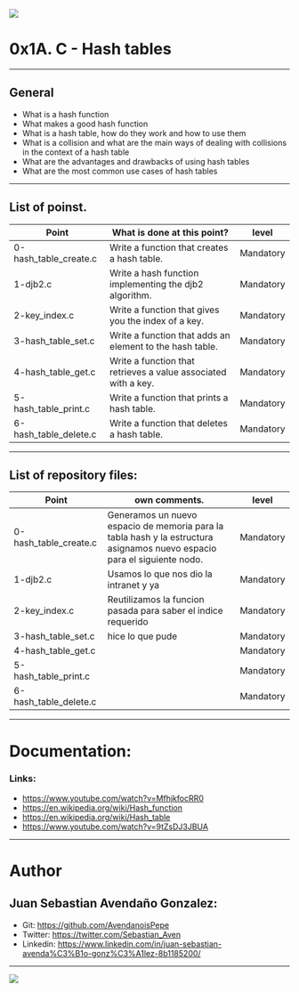 ![](https://jarroba.com/wp-content/uploads/2016/09/Icono-Tabla-Hash-www.Jarroba.com_.png)

# 0x1A. C - Hash tables

------------

## General

- What is a hash function
- What makes a good hash function
- What is a hash table, how do they work and how to use them
- What is a collision and what are the main ways of dealing with collisions in the context of a hash table
- What are the advantages and drawbacks of using hash tables
- What are the most common use cases of hash tables

------------

## List of poinst.

|  Point | What is done at this point? | level |
| ------------ | ------------ | ------------ |
| 0-hash_table_create.c | Write a function that creates a hash table. | Mandatory |
| 1-djb2.c | Write a hash function implementing the djb2 algorithm. | Mandatory |
| 2-key_index.c | Write a function that gives you the index of a key. | Mandatory |
| 3-hash_table_set.c | Write a function that adds an element to the hash table. | Mandatory |
| 4-hash_table_get.c | Write a function that retrieves a value associated with a key. | Mandatory |
| 5-hash_table_print.c | Write a function that prints a hash table. | Mandatory |
| 6-hash_table_delete.c | Write a function that deletes a hash table. | Mandatory |

------------

## List of repository files:

|  Point | own comments.  | level |
| ------------ | ------------ | ------------ |
| 0-hash_table_create.c | Generamos un nuevo espacio de memoria para la tabla hash y la estructura asignamos nuevo espacio para el siguiente nodo.  | Mandatory |
| 1-djb2.c | Usamos lo que nos dio la intranet y ya  | Mandatory |
| 2-key_index.c | Reutilizamos la funcion pasada para saber el indice requerido | Mandatory |
| 3-hash_table_set.c | hice lo que pude | Mandatory |
| 4-hash_table_get.c |  | Mandatory |
| 5-hash_table_print.c |  | Mandatory |
| 6-hash_table_delete.c |  | Mandatory |

------------

# Documentation:
### Links:

- https://www.youtube.com/watch?v=MfhjkfocRR0
- https://en.wikipedia.org/wiki/Hash_function
- https://en.wikipedia.org/wiki/Hash_table
- https://www.youtube.com/watch?v=9tZsDJ3JBUA

------------

# Author


## Juan Sebastian Avendaño Gonzalez:
- Git: https://github.com/AvendanoisPepe
- Twitter: https://twitter.com/Sebastian_Aven
- Linkedin: https://www.linkedin.com/in/juan-sebastian-avenda%C3%B1o-gonz%C3%A1lez-8b1185200/


------------


![](https://scontent.fbog4-1.fna.fbcdn.net/v/t39.30808-6/271153206_3074657909465585_6907762404450913633_n.jpg?_nc_cat=105&_nc_rgb565=1&ccb=1-5&_nc_sid=730e14&_nc_ohc=Wm9imN7mxqAAX_DgRTy&_nc_ht=scontent.fbog4-1.fna&oh=00_AT9bMuywrpnZKR3yaTAPu-lqwQ0uJpFTGIYQPM2wabvWlg&oe=61EB1180)